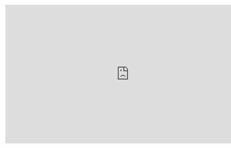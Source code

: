 <iframe style="border: 1px solid rgba(0, 0, 0, 0.1);" width="800" height="450" src="https://embed.figma.com/design/AVvNM1l3D9V4h9kPEwQycX/Webpage-Design?node-id=0-1&embed-host=share" allowfullscreen></iframe>
